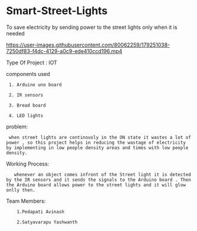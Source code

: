 # Smart-Street-Lights
To save electricity by sending power to the street lights only when it is needed

https://user-images.githubusercontent.com/80062259/179251038-7250df83-f4dc-4129-a0c9-ede410ccd196.mp4



Type Of Project : IOT


components used 

     1. Arduino uno board
     
     2. IR sensors
     
     3. Bread board
     
     4. LED lights
     
problem:

     when street lights are continously in the ON state it wastes a lot of power , so this project helps in reducing the wastage of electricity by implementing in low people density areas and times with low people density.
     
Working Process:

       whenever an object comes infront of the Street light it is detected by the IR sensors and it sends the signals to the Arduino board . Then the Arduino board allows power to the street lights and it will glow onlly then.
       
       

Team Members:

        1.Pedapati Avinash
        
        2.Satyavarapu Yashwanth

